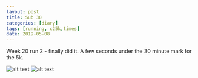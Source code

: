 ```yaml
---
layout: post
title: Sub 30
categories: [diary] 
tags: [running, c25k,times]
date: 2019-05-08
---
```

Week 20 run 2 - finally did it. A few seconds under the 30 minute mark for the 5k.

![alt text](https://pbs.twimg.com/media/D6ErnD2X4AACuQs?format=jpg&name=small "Screen shot of split times from FitBit") ![alt text](https://pbs.twimg.com/media/D6ErnD0WwAAe-Ma?format=jpg&name=small "Blurred photo of FitBit just after run")
